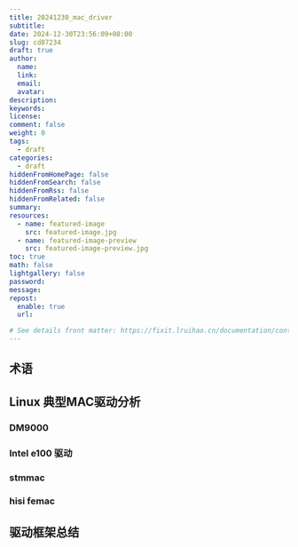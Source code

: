 ```yaml
---
title: 20241230_mac_driver
subtitle:
date: 2024-12-30T23:56:09+08:00
slug: cd87234
draft: true
author:
  name:
  link:
  email:
  avatar:
description:
keywords:
license:
comment: false
weight: 0
tags:
  - draft
categories:
  - draft
hiddenFromHomePage: false
hiddenFromSearch: false
hiddenFromRss: false
hiddenFromRelated: false
summary:
resources:
  - name: featured-image
    src: featured-image.jpg
  - name: featured-image-preview
    src: featured-image-preview.jpg
toc: true
math: false
lightgallery: false
password:
message:
repost:
  enable: true
  url:

# See details front matter: https://fixit.lruihao.cn/documentation/content-management/introduction/#front-matter
---
```


<!--more-->

## 术语

## Linux 典型MAC驱动分析

### DM9000

### Intel e100 驱动


### stmmac


### hisi femac


## 驱动框架总结

## 